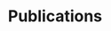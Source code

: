 ---
# Page title
title: Publications
# Page type - we want a landing page (such as a homepage)
type: landing

design:
  # Default section spacing
  spacing: "2rem"

# Your landing page sections - add as many different content blocks as you like
sections:
  - block: markdown
    content:
      title: Publications
      text: ''
    design:
      show_title: true
      columns: '1'

  - block: features
    content:
      title: Generative AI Curriculum Introductory Brochure
      subtitle: This work is conducted under the CUHK Jockey Club AI for the Future Project
      text: A supplementary chapter of pre-tertiary AI education framework on Generative AI for Hong Kong - [Read more](https://cuhkjc-aiforfuture.hk/index.php/en/aibrochure/)


  - block: features
    content:
      title: Newspaper Articles
      items:
        - name: 生成式AI惹爭議 原創版權難界定
          description: This work is conducted under the CUHK Jockey Club AI for the Future Project - [Read more](https://dw-media.tkww.hk/epaper/wwp/20231115/a17-1115.pdf)
        - name: 雲端運算結合AI 加速迎接智能時代
          description: This work is conducted under the CUHK Jockey Club AI for the Future Project - [Read more](https://www.wenweipo.com/a/202312/13/AP6578bdf5e4b0fdf828aa0676.html)
        - name: 伺服器過度耗能 AI如何環保發展
          description: This work is conducted under the CUHK Jockey Club AI for the Future Project - [Read more](https://dw-media.tkww.hk/epaper/wwp/20240117/b05-0117.pdf)
        - name: AI難以取代人類 未來發展仍可期
          description: This work is conducted under the CUHK Jockey Club AI for the Future Project - [Read more](https://www.wenweipo.com/a/202401/31/AP65b95634e4b0df1fefd5f59f.html)
        - name: AI檢測腦退化 影「眼底相」價廉便捷
          description: This work is conducted under the CUHK Jockey Club AI for the Future Project - [Read more](https://www.wenweipo.com/a/202405/29/AP665638bfe4b00a6e8c3976a0.html)
        - name: AI面試官析特徵 戴頭巾添親和
          description: This work is conducted under the CUHK Jockey Club AI for the Future Project - [Read more](https://www.wenweipo.com/a/202405/08/AP663a8a6fe4b045e5fe7307c0.html)
        - name: AI代理自動規劃 工作生活更便捷
          description: This work is conducted under the CUHK Jockey Club AI for the Future Project - [Read more](https://www.wenweipo.com/a/202406/12/AP6668aeb5e4b05df3a51f1034.html)
        - name: AI分析熊貓行為 可減患病利繁育
          description: This work is conducted under the CUHK Jockey Club AI for the Future Project - [Read more](https://www.wenweipo.com/a/202412/13/AP675b4200e4b0f4eaa5bec172.html)
        - name: AI生成溫馨影片 引發網友共鳴
          description: This work is conducted under the CUHK Jockey Club AI for the Future Project - [Read more](https://www.wenweipo.com/a/202503/07/AP67ca01ace4b015719adb630e.html)
        - name: AI有助保育瀕臨滅絕語言
          description: This work is conducted under the CUHK Jockey Club AI for the Future Project - [Read more](https://www.wenweipo.com/a/202504/11/AP67f824b5e4b045158ca9a23e.html)
---